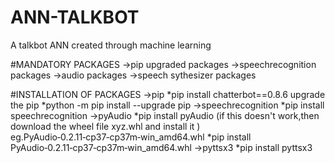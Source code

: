 # ANN-TALKBOT
A talkbot ANN created through machine learning

#MANDATORY PACKAGES
->pip upgraded packages
->speechrecognition packages
->audio packages
->speech sythesizer packages

#INSTALLATION OF PACKAGES
->pip
  *pip install chatterbot==0.8.6
  upgrade the pip
  *python -m pip install --upgrade pip
->speechrecognition
  *pip install speechrecognition
->pyAudio
  *pip install pyAudio 
  (if this doesn't work,then download the wheel file xyz.whl and install it )
   eg.PyAudio‑0.2.11‑cp37‑cp37m‑win_amd64.whl
   *pip install PyAudio‑0.2.11‑cp37‑cp37m‑win_amd64.whl
->pyttsx3
  *pip install pyttsx3
